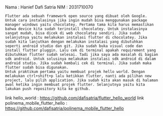 Nama : Hanief Dafi Satria
NIM : 2031710070

    Flutter ada sebuah framework open source yang dibuat oleh Google. Untuk cara instalasinya jika ingin mudah bisa menggunakan package manager windows yaitu chocolatey. Pertama tama kita harus memastikan bahwa device kita sudah terinstall chocolatey. Untuk instalasinya sangat mudah, bisa dicek di web chocolatey sendiri. Jika sudah selanjutnya yaitu melakukan instalasi flutter di chocolatey. Jika sudah kita lanjutkan dengan melakukan instalasi yang dibutuhkan seperti android studio dan git. Jika sudah buka visual code dan install flutter pluggin. Lalu cek di terminal apakah requirement yang dibutuhkan flutter sudah selesai. Tadi jika saya ada masalah di bagian sdk android. Untuk solusinya melakukan instalasi sdk android di dalam android studio. Jika sudah kembali cek di terminal. Jika sudah maka flutter sudah bisa digunakan.
    Untuk praktikum pertama yaitu membuat projek hello world. Dengan melakukan ctrl+shift+p lalu ketikkan flutter, nanti ada pilihan new project, lalu pilih application. Jika sudah kita akan masuk di halaman awal ketika ingin membuat projek flutter. Selanjutnya yaitu kita lakukan push repository kita ke github.

link hello_world : https://github.com/dafisatria/flutter_hello_world
link polinema_mobile_flutter_hello : https://github.com/dafisatria/polinema_mobile_flutter_hello